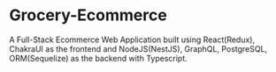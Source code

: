 # Grocery-Ecommerce

A Full-Stack Ecommerce Web Application built using React(Redux), ChakraUI as the frontend and NodeJS(NestJS), GraphQL, PostgreSQL, ORM(Sequelize) as the backend with Typescript.
